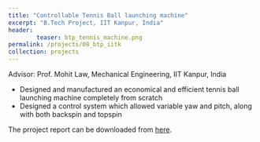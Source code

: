```yaml
---
title: "Controllable Tennis Ball launching machine"
excerpt: "B.Tech Project, IIT Kanpur, India"
header:
        teaser: btp_tennis_machine.png
permalink: /projects/08_btp_iitk
collection: projects
---
```

Advisor: Prof. Mohit Law, Mechanical Engineering, IIT Kanpur, India
* Designed and manufactured an economical and efficient tennis ball launching machine completely from scratch
* Designed a control system which allowed variable yaw and pitch, along with both backspin and topspin

The prroject report can be downloaded from <a href="/files/let_it_flow.pdf">here</a>.
